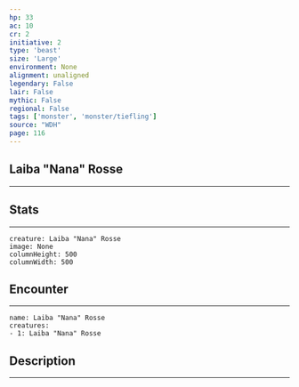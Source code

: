 ```yaml
---
hp: 33
ac: 10
cr: 2
initiative: 2
type: 'beast'    
size: 'Large'
environment: None
alignment: unaligned
legendary: False
lair: False
mythic: False
regional: False
tags: ['monster', 'monster/tiefling']
source: "WDH"
page: 116
---
```


## Laiba "Nana" Rosse
---



## Stats
---

```statblock
creature: Laiba "Nana" Rosse
image: None
columnHeight: 500
columnWidth: 500
```

## Encounter
---

```encounter-table
name: Laiba "Nana" Rosse
creatures:
- 1: Laiba "Nana" Rosse
```

## Description
---




